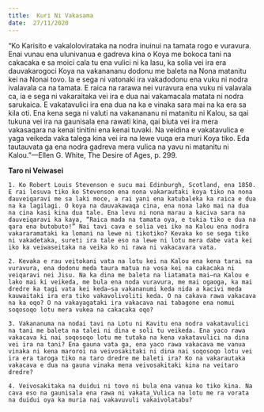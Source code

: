 ```yaml
---
title:  Kuri Ni Vakasama
date:  27/11/2020
---
```


“Ko Karisito e vakalolovirataka na nodra inuinui na tamata rogo e vuravura. Enai vunau ena ulunivanua e gadreva kina o Koya me bokoca tani na cakacaka e sa moici cala tu ena vulici ni ka lasu, ka solia vei ira era dauvakarogoci Koya na vakanananu dodonu me baleta na Nona matanitu kei na Nonai tovo. Ia e sega ni vatonaki ira vakadodonu ena vuku ni nodra ivalavala ca na tamata. E raica na rarawa nei vuravura ena vuku ni valavala ca, ia e sega ni vakaraitaka vei ira e dua nai vakamacala matata ni nodra sarukaica. E vakatavulici ira ena dua na ka e vinaka sara mai na ka era sa kila oti. Ena kena sega ni valuti na vakanananu ni matanitu ni Kalou, sa qai tukuna vei ira na gaunisala ena rawati kina, qai biuta vei ira mera vakasaqara na kenai tinitini ena kenai tuvaki. Na veidina e vakatavulica e yaga veikeda vaka talega kina vei ira na lewe vuqa era muri Koya tiko. Eda tautauvata ga ena nodra gadreva mera vulica na yavu ni matanitu ni Kalou.”—Ellen G. White, The Desire of Ages, p. 299.

**Taro ni Veiwasei**

`1. Ko Robert Louis Stevenson e sucu mai Edinburgh, Scotland, ena 1850. E rai lesuva tiko ko Stevenson ena nona vakarautaki koya tiko na nona dauveiqaravi me sa laki moce, a rai yani ena katubaleka ka raica e dua na ka lagilagi. O koya na dauvakawaqa cina, ena nona lako mai na dua na cina kasi kina dua tale. Ena levu ni nona marau a kaciva sara na dauveiqaravi ka kaya, “Raica mada na tamata oya, e tukia tiko e dua na qara ena butobuto!” Nai tavi cava e solia vei iko na Kalou ena nodra vakararamataki ka lomani na lewe ni tikotiko? Kevaka ko se sega tiko ni vakadetaka, sureti ira tale eso na lewe ni lotu mera dabe vata kei iko ka veiwaseitaka na veika ko ni rawa ni vakacavara vata.`

`2. Kevaka e rau veitokani vata na lotu kei na Kalou ena kena tarai na vuravura, ena dodonu meda taura matua na vosa kei na cakacaka ni veiqaravi nei Jisu. Na ka dina me baleta na liatamata mai—na Kalou e lako mai ki veikeda, me bula ena noda vuravura, me mai ogaoga, ka mai dredre ka tagi vata kei keda—sa vakananumi keda nida a kacivi meda kauwaitaki ira era tiko vakavolivoliti keda. O na cakava rawa vakacava na ka oqo? O na vakayagataki ira vakacava nai tabagone ena nomui soqosoqo lotu mera vukea na cakacaka oqo?`

`3. Vakananuma na nodai tavi na Lotu ni Kavitu ena nodra vakatavulici na tani me baleta na talei ni dina e soli tu veikeda. Ena yaco rawa vakacava ki nai soqosoqo lotu me tutaka na kena vakatavulici na dina vei ira na tani? Ena gauna vata ga, ena yaco rawa vakacava me vanua vinaka ni kena maroroi na veivosakitaki ni dina nai soqosoqo lotu vei ira era taroga tiko na taro dredre me baleti ira? Ko na vakarautaka vakacava e dua na gauna vinaka mena veivosakitaki kina na veitaro dredre?`

`4. Veivosakitaka na duidui ni tovo ni bula ena vanua ko tiko kina. Na cava eso na gaunisala ena rawa ni vakata_Vulica na lotu me ra vorata na duidui oya ka muria nai vakavuvuli vakaivolatabu?`